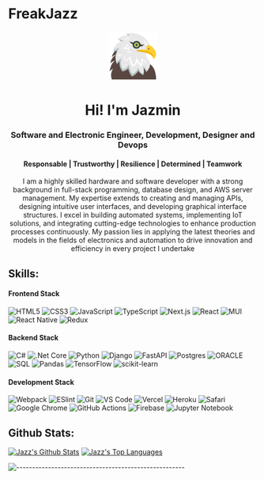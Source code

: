 # FreakJazz
<p align="center"> 
<img src='assets/eagle.svg' width='100'/>
</p>
<h1 align="center"> Hi! I'm Jazmin</h1>
<h3 align="center"> Software and Electronic Engineer, Development, Designer and Devops</h3>
<h4 align="center">Responsable | Trustworthy | Resilience | Determined | Teamwork</h4>

<p  align="center">
I am a highly skilled hardware and software developer with a strong background in full-stack programming, database design, and AWS server management. My expertise extends to creating and managing APIs, designing intuitive user interfaces, and developing graphical interface structures. I excel in building automated systems, implementing IoT solutions, and integrating cutting-edge technologies to enhance production processes continuously. My passion lies in applying the latest theories and models in the fields of electronics and automation to drive innovation and efficiency in every project I undertake

</p>



## Skills:

#### Frontend Stack

![HTML5](https://img.shields.io/badge/-HTML5-%23E44D27?style=flat-square&logo=html5&logoColor=ffffff)
![CSS3](https://img.shields.io/badge/-CSS3-%231572B6?style=flat-square&logo=css3)
![JavaScript](https://img.shields.io/badge/-JavaScript-%23F7DF1C?style=flat-square&logo=javascript&logoColor=000000&labelColor=%23F7DF1C&color=%23FFCE5A)
![TypeScript](https://img.shields.io/badge/-TypeScript-007ACC?style=flat-square&logo=typescript&logoColor=white)
![Next.js](https://img.shields.io/badge/-Next.js-%23282C34?style=flat-square&logo=nextdotjs)
![React](https://img.shields.io/badge/-React-%23282C34?style=flat-square&logo=react)
![MUI](https://img.shields.io/badge/MUI-%230081CB.svg?style=flat-square&logo=mui&logoColor=white)
![React Native](https://img.shields.io/badge/React_Native-%2320232a.svg?style=flat-square&logo=react&logoColor=%2361DAFB)
![Redux](https://img.shields.io/badge/redux-%23593d88.svg?style=flat-square&logo=redux&logoColor=white)


#### Backend Stack

![C#](https://img.shields.io/badge/-Csharp-%23593d88?style=flat-square&logo=Csharp&logoColor=white)
![.Net Core](https://img.shields.io/badge/-Core-%23593d88?style=flat-square&logo=Core&logoColor=white)
![Python](https://img.shields.io/badge/-Python-%23ffffff?style=flat-square&logo=python&logoColor=23FFCE5A)
![Django](https://img.shields.io/badge/Django-%00557100.svg?style=flat-square&logo=django&logoColor=white)
![FastAPI](https://img.shields.io/badge/FastAPI-005571?style=flat-square&logo=fastapi)
![Postgres](https://img.shields.io/badge/postgres-%23316192.svg?style=flat-square&logo=postgresql&logoColor=white)
![ORACLE](https://img.shields.io/badge/ORACLE-%23DD0031.svg?style=flat-square&logo=oracle&logoColor=white)
![SQL](https://img.shields.io/badge/SQL-%2307405e.svg?style=flat-square&logo=sqlite&logoColor=white)
![Pandas](https://img.shields.io/badge/Pandas-%23150458.svg?style=flat-square&logo=pandas&logoColor=white)
![TensorFlow](https://img.shields.io/badge/TensorFlow-%23FF6F00.svg?style=flat-square&logo=TensorFlow&logoColor=white)
![scikit-learn](https://img.shields.io/badge/Scikit--Learn-%23F7931E.svg?style=flat-square&logo=scikit-learn&logoColor=white)

#### Development Stack

![Webpack](https://img.shields.io/badge/-Webpack-%232C3A42?style=flat-square&logo=webpack)
![ESlint](https://img.shields.io/badge/-ESLint-%234B32C3?style=flat-square&logo=eslint)
![Git](https://img.shields.io/badge/-Git-%23F05032?style=flat-square&logo=git&logoColor=%23ffffff)
![VS Code](https://img.shields.io/badge/-VSCode-%23007ACC?style=flat-square&logo=visual-studio-code)
![Vercel](https://img.shields.io/badge/-Vercel-%23ffffff?style=flat-square&logo=vercel&logoColor=000000)
![Heroku](https://img.shields.io/badge/-Heroku-%23593d88?style=flat-square&logo=heroku&logoColor=white)
![Safari](https://img.shields.io/badge/Safari-000000?style=flat-square&logo=Safari&logoColor=white)
![Google Chrome](https://img.shields.io/badge/Google%20Chrome-4285F4?style=flat-square&logo=GoogleChrome&logoColor=white)
![GitHub Actions](https://img.shields.io/badge/Github%20Actions-%232671E5.svg?style=flat-square&logo=githubactions&logoColor=white)
![Firebase](https://img.shields.io/badge/Firebase-%23039BE5.svg?style=flat-square&logo=Firebase)
![Jupyter Notebook](https://img.shields.io/badge/Jupyter-%23FA0F00.svg?style=flat-square&logo=jupyter&logoColor=white)

## Github Stats:

<a href="https://github.com/freakjazz"><img alt="Jazz's Github Stats" src="https://github-readme-stats.vercel.app/api/?username=freakjazz&show_icons=true&title_color=fff&icon_color=79ff97&text_color=9f9f9f&bg_color=151515&show_icons=true&count_private=true&hide_border=true" height="192px"/></a>
<a href="https://github.com/freakjazz"><img alt="Jazz's Top Languages" src="https://github-readme-stats.vercel.app/api/top-langs/?username=freakjazz&hide=ASP.NET,jupyter%20notebook&langs_count=8&layout=compact&theme=react&hide_border=true&bg_color=151515&title_color=fff&icon_color=79ff97" height="192px"/></a>


![-----------------------------------------------------](https://raw.githubusercontent.com/andreasbm/readme/master/assets/lines/rainbow.png)
